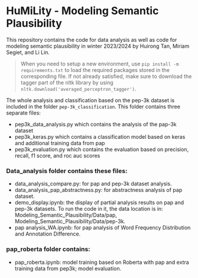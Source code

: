 # HuMiLity - Modeling Semantic Plausibility

This repository contains the code for data analysis as well as code for modeling semantic plausibility in winter 2023/2024 by Huirong Tan, Miriam Segiet, and Li Lin.

> When you need to setup a new environment, use `pip install -m requirements.txt` to load the required packages stored in the corresponding file. If not already satisfied, make sure to download the tagger part of the nltk library by using `nltk.download('averaged_perceptron_tagger')`.

The whole analysis and classification based on the pep-3k dataset is included in the folder `pep-3k_classification`. 
This folder contains three separate files:
* pep3k_data_analysis.py which contains the analysis of the pap-3k dataset
* pep3k_keras.py which contains a classification model based on keras and additional training data from pap
* pep3k_evaluation.py which contains the evaluation based on precision, recall, f1 score, and roc auc scores


### Data_analysis folder contains these files:

* data_analysis_compare.py: for pap and pep-3k dataset analysis.
* data_analysis_pap_abstractness.py: for abstractness analysis of pap dataset.
* demo_display.ipynb: the display of partial analysis results on pap and pep-3k datasets. To run the code in it, the data location is in: Modeling_Semantic_Plausibility/Data/pap, Modeling_Semantic_Plausibility/Data/pep-3k. 
* pap analysis_WA.ipynb: for pap analysis of Word Frequency Distribution and Annotation Difference.

### pap_roberta folder contains:

* pap_roberta.ipynb: model training based on Roberta with pap and extra training data from pep3k; model evaluation.




